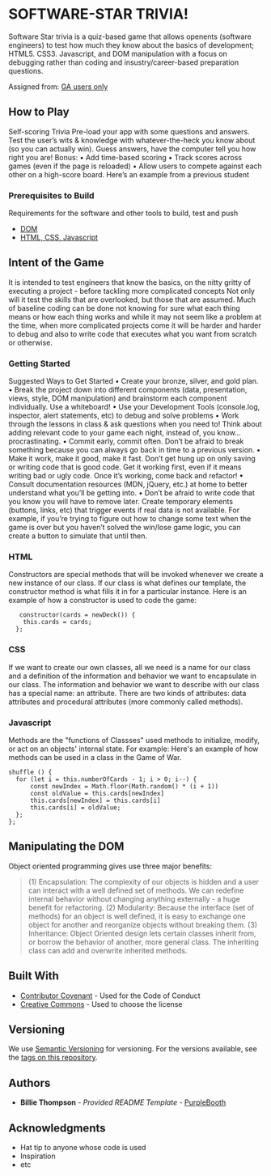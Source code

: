 # SOFTWARE-STAR TRIVIA!

Software Star trivia is a quiz-based game that allows openents (software  engineers) to test how much they know about the basics of development; HTML5. CSS3. Javascript, and DOM manipulation with a focus on debugging rather than coding and insustry/career-based preparation questions.

Assigned from:
[GA users only](https://git.generalassemb.ly/dc-wdi-fundamentals/game-of-war)

## How to Play

Self-scoring Trivia
Pre-load your app with some questions and answers.
Test the user’s wits & knowledge with whatever-the-heck you know about (so you can actually win). Guess answers, have the computer tell you how right you are!
Bonus:
•	Add time-based scoring
•	Track scores across games (even if the page is reloaded)
•	Allow users to compete against each other on a high-score board.
Here’s an example from a previous student

### Prerequisites to Build

Requirements for the software and other tools to build, test and push 
- [DOM](https://git.generalassemb.ly/dc-wdi-fundamentals/objects-intro)
- [HTML, CSS, Javascript](https://git.generalassemb.ly/dc-wdi-fundamentals/javascript-oop/blob/master/object-oriented-javascript.md)

## Intent of the Game
It is intended to test engineers that know the basics, on the nitty gritty of executing a project - before tackling more complicated concepts
Not only will it test the skills that are overlooked, but those that are assumed. Much of baseline coding can be done not knowing for sure what each thing means or how each thing works and while it may not seem like a problem at the time, when more complicated projects come it will be harder and harder to debug and also to write code that executes what you want from scratch or otherwise.

### Getting Started
Suggested Ways to Get Started
•	Create your bronze, silver, and gold plan.
•	Break the project down into different components (data, presentation, views, style, DOM manipulation) and brainstorm each component individually. Use a whiteboard!
•	Use your Development Tools (console.log, inspector, alert statements, etc) to debug and solve problems
•	Work through the lessons in class & ask questions when you need to! Think about adding relevant code to your game each night, instead of, you know… procrastinating.
•	Commit early, commit often. Don’t be afraid to break something because you can always go back in time to a previous version.
•	Make it work, make it good, make it fast. Don’t get hung up on only saving or writing code that is good code. Get it working first, even if it means writing bad or ugly code. Once it’s working, come back and refactor!
•	Consult documentation resources (MDN, jQuery, etc.) at home to better understand what you’ll be getting into.
•	Don’t be afraid to write code that you know you will have to remove later. Create temporary elements (buttons, links, etc) that trigger events if real data is not available. For example, if you’re trying to figure out how to change some text when the game is over but you haven’t solved the win/lose game logic, you can create a button to simulate that until then.

### HTML

Constructors are special methods that will be invoked whenever we create a new instance of our class. If our class is what defines our template, the constructor method is what fills it in for a particular instance.
Here is an example of how a constructor is used to code the game: 

       constructor(cards = newDeck()) {
        this.cards = cards;
      };
### CSS
If we want to create our own classes, all we need is a name for our class and a definition of the information and behavior we want to encapsulate in our class. The information and behavior we want to describe with our class has a special name: an attribute. There are two kinds of attributes: data attributes and procedural attributes (more commonly called methods).

### Javascript
Methods are the "functions of Classses" used methods to initialize, modify, or act on an objects' internal state. For example:
Here's an example of how methods can be used in a class in the Game of War.

    shuffle () {
      for (let i = this.numberOfCards - 1; i > 0; i--) {
          const newIndex = Math.floor(Math.random() * (i + 1))
          const oldValue = this.cards[newIndex]
          this.cards[newIndex] = this.cards[i]
          this.cards[i] = oldValue;
      };
    };

## Manipulating the DOM

Object oriented programming gives use three major benefits:

> (1) Encapsulation: The complexity of our objects is hidden and a user can interact with a well defined set of methods. We can redefine internal behavior without changing anything externally - a huge benefit for refactoring.
(2) Modularity: Because the interface (set of methods) for an object is well defined, it is easy to exchange one object for another and reorganize objects without breaking them.
(3) Inheritance: Object Oriented design lets certain classes inherit from, or borrow the behavior of another, more general class. The inheriting class can add and overwrite inherited methods.

## Built With

  - [Contributor Covenant](https://www.contributor-covenant.org/) - Used
    for the Code of Conduct
  - [Creative Commons](https://creativecommons.org/) - Used to choose
    the license

## Versioning

We use [Semantic Versioning](http://semver.org/) for versioning. For the versions
available, see the [tags on this
repository](https://github.com/PurpleBooth/a-good-readme-template/tags).

## Authors

  - **Billie Thompson** - *Provided README Template* -
    [PurpleBooth](https://github.com/PurpleBooth)


## Acknowledgments

  - Hat tip to anyone whose code is used
  - Inspiration
  - etc

